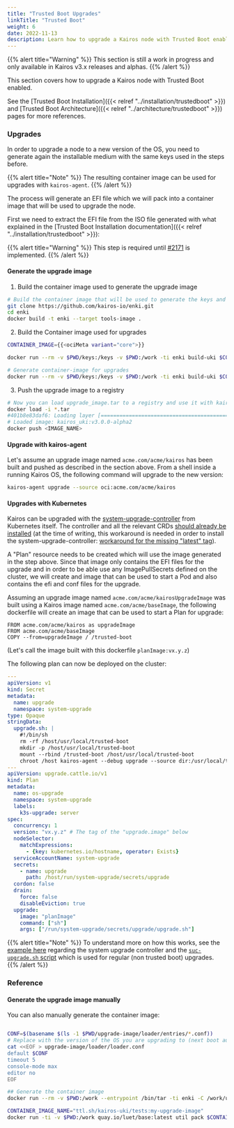 ```yaml
---
title: "Trusted Boot Upgrades"
linkTitle: "Trusted Boot"
weight: 6
date: 2022-11-13
description: Learn how to upgrade a Kairos node with Trusted Boot enabled
---
```



{{% alert title="Warning" %}}
This section is still a work in progress and only available in Kairos v3.x releases and alphas.
{{% /alert %}}

This section covers how to upgrade a Kairos node with Trusted Boot enabled.

See the [Trusted Boot Installation]({{< relref "../installation/trustedboot" >}}) and [Trusted Boot Architecture]({{< relref "../architecture/trustedboot" >}}) pages for more references. 

### Upgrades

In order to upgrade a node to a new version of the OS, you need to generate again the installable medium with the same keys used in the steps before.

{{% alert title="Note" %}}
The resulting container image can be used for upgrades with `kairos-agent`.
{{% /alert %}}

The process will generate an EFI file which we will pack into a container image that will be used to upgrade the node.

First we need to extract the EFI file from the ISO file generated with what explained in the [Trusted Boot Installation documentation]({{< relref "../installation/trustedboot" >}}):

{{% alert title="Warning" %}}
This step is required until [#2171](https://github.com/kairos-io/kairos/issues/2171) is implemented.
{{% /alert %}}

#### Generate the upgrade image

1. Build the container image used to generate the upgrade image

```bash
# Build the container image that will be used to generate the keys and installable medium
git clone https://github.com/kairos-io/enki.git
cd enki
docker build -t enki --target tools-image .
```

2. Build the Container image used for upgrades

```bash {class="meta-distro only-flavors=Ubuntu+24.04,Fedora+40"}
CONTAINER_IMAGE={{<ociMeta variant="core">}}

docker run --rm -v $PWD/keys:/keys -v $PWD:/work -ti enki build-uki $CONTAINER_IMAGE -t uki -d /work/upgrade-image -k /keys

# Generate container-image for upgrades
docker run --rm -v $PWD/keys:/keys -v $PWD:/work -ti enki build-uki $CONTAINER_IMAGE -t container -d /work/upgrade-image -k /keys
```

3. Push the upgrade image to a registry

```bash
# Now you can load upgrade_image.tar to a registry and use it with kairos-agent
docker load -i *.tar
#401b8e83daf6: Loading layer [==================================================>]  1.263GB/1.263GB
# Loaded image: kairos_uki:v3.0.0-alpha2
docker push <IMAGE_NAME>
```

#### Upgrade with kairos-agent

Let's assume an upgrade image named `acme.com/acme/kairos` has been built and pushed
as described in the section above. From a shell inside a running Kairos OS,
the following command will upgrade to the new version:

```bash
kairos-agent upgrade --source oci:acme.com/acme/kairos
```

#### Upgrades with Kubernetes

Kairos can be upgraded with the [system-upgrade-controller](https://github.com/rancher/system-upgrade-controller) from
Kubernetes itself. The controller and all the relevant CRDs [should already be installed](https://github.com/rancher/system-upgrade-controller?tab=readme-ov-file#deploying)
(at the time of writing, this workaround is needed in order to install the system-upgrade-controller: [workaround for the missing "latest" tag](https://github.com/rancher/system-upgrade-controller/issues/302#issuecomment-2027163863)).

A "Plan" resource needs to be created which will use the image generated in the step above.
Since that image only contains the EFI files for the upgrade and in order to be able use any ImagePullSecrets
defined on the cluster, we will create and image that can be used to start a Pod and also contains
the efi and conf files for the upgrade.

Assuming an upgrade image named `acme.com/acme/kairosUpgradeImage` was built using a Kairos
image named `acme.com/acme/baseImage`, the following
dockerfile will create an image that can be used to start a Plan for upgrade:

```
FROM acme.com/acme/kairos as upgradeImage
FROM acme.com/acme/baseImage
COPY --from=upgradeImage / /trusted-boot
```
(Let's call the image built with this dockerfile `planImage:vx.y.z`)

The following plan can now be deployed on the cluster:

```yaml
---
apiVersion: v1
kind: Secret
metadata:
  name: upgrade
  namespace: system-upgrade
type: Opaque
stringData:
  upgrade.sh: |
    #!/bin/sh
    rm -rf /host/usr/local/trusted-boot
    mkdir -p /host/usr/local/trusted-boot
    mount --rbind /trusted-boot /host/usr/local/trusted-boot
    chroot /host kairos-agent --debug upgrade --source dir:/usr/local/trusted-boot
---
apiVersion: upgrade.cattle.io/v1
kind: Plan
metadata:
  name: os-upgrade
  namespace: system-upgrade
  labels:
    k3s-upgrade: server
spec:
  concurrency: 1
  version: "vx.y.z" # The tag of the "upgrade.image" below
  nodeSelector:
    matchExpressions:
      - {key: kubernetes.io/hostname, operator: Exists}
  serviceAccountName: system-upgrade
  secrets:
    - name: upgrade
      path: /host/run/system-upgrade/secrets/upgrade
  cordon: false
  drain:
    force: false
    disableEviction: true
  upgrade:
    image: "planImage"
    command: ["sh"]
    args: ["/run/system-upgrade/secrets/upgrade/upgrade.sh"]
```

{{% alert title="Note" %}}
To understand more on how this works, see the [example here](https://github.com/rancher/system-upgrade-controller/blob/master/examples/ubuntu/bionic.yaml) regarding
the system upgrade controller and the [`suc-upgrade.sh` script](https://github.com/kairos-io/packages/blob/821de2dded0c2f590b539261002c5d257fb8ea07/packages/system/suc-upgrade/suc-upgrade.sh#L13-L15)
which is used for regular (non trusted boot) upgrades.
{{% /alert %}}

### Reference


#### Generate the upgrade image manually

You can also manually generate the container image:

```bash

CONF=$(basename $(ls -1 $PWD/upgrade-image/loader/entries/*.conf))
# Replace with the version of the OS you are upgrading to (next boot auto selection)
cat <<EOF > upgrade-image/loader/loader.conf
default $CONF
timeout 5
console-mode max
editor no
EOF

## Generate the container image
docker run --rm -v $PWD:/work --entrypoint /bin/tar -ti enki -C /work/upgrade-image -cf /work/src.tar .

CONTAINER_IMAGE_NAME="ttl.sh/kairos-uki/tests:my-upgrade-image"
docker run -ti -v $PWD:/work quay.io/luet/base:latest util pack $CONTAINER_IMAGE_NAME /work/src.tar /work/upgrade_image.tar
```
